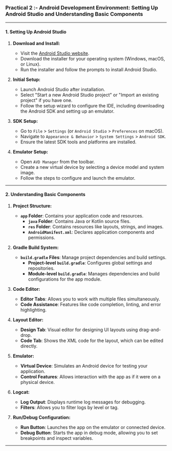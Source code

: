 ### Practical 2 :- Android Development Environment: Setting Up Android Studio and Understanding Basic Components

---

#### **1. Setting Up Android Studio**

1. **Download and Install:**
   - Visit the [Android Studio website](https://developer.android.com/studio).
   - Download the installer for your operating system (Windows, macOS, or Linux).
   - Run the installer and follow the prompts to install Android Studio.

2. **Initial Setup:**
   - Launch Android Studio after installation.
   - Select "Start a new Android Studio project" or "Import an existing project" if you have one.
   - Follow the setup wizard to configure the IDE, including downloading the Android SDK and setting up an emulator.

3. **SDK Setup:**
   - Go to `File` > `Settings` (or `Android Studio` > `Preferences` on macOS).
   - Navigate to `Appearance & Behavior` > `System Settings` > `Android SDK`.
   - Ensure the latest SDK tools and platforms are installed.

4. **Emulator Setup:**
   - Open `AVD Manager` from the toolbar.
   - Create a new virtual device by selecting a device model and system image.
   - Follow the steps to configure and launch the emulator.

---

#### **2. Understanding Basic Components**

1. **Project Structure:**
   - **`app` Folder**: Contains your application code and resources.
     - **`java` Folder**: Contains Java or Kotlin source files.
     - **`res` Folder**: Contains resources like layouts, strings, and images.
     - **`AndroidManifest.xml`**: Declares application components and permissions.

2. **Gradle Build System:**
   - **`build.gradle` Files**: Manage project dependencies and build settings.
     - **Project-level `build.gradle`**: Configures global settings and repositories.
     - **Module-level `build.gradle`**: Manages dependencies and build configurations for the app module.

3. **Code Editor:**
   - **Editor Tabs**: Allows you to work with multiple files simultaneously.
   - **Code Assistance**: Features like code completion, linting, and error highlighting.

4. **Layout Editor:**
   - **Design Tab**: Visual editor for designing UI layouts using drag-and-drop.
   - **Code Tab**: Shows the XML code for the layout, which can be edited directly.

5. **Emulator:**
   - **Virtual Device**: Simulates an Android device for testing your application.
   - **Control Features**: Allows interaction with the app as if it were on a physical device.

6. **Logcat:**
   - **Log Output**: Displays runtime log messages for debugging.
   - **Filters**: Allows you to filter logs by level or tag.

7. **Run/Debug Configuration:**
   - **Run Button**: Launches the app on the emulator or connected device.
   - **Debug Button**: Starts the app in debug mode, allowing you to set breakpoints and inspect variables.

---


